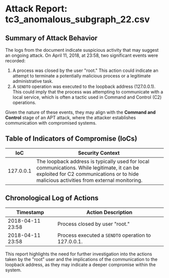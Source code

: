 # Attack Report: tc3_anomalous_subgraph_22.csv

## Summary of Attack Behavior

The logs from the document indicate suspicious activity that may suggest an ongoing attack. On April 11, 2018, at 23:58, two significant events were recorded:

1. A process was closed by the user "root." This action could indicate an attempt to terminate a potentially malicious process or a legitimate administrative task.
2. A `SENDTO` operation was executed to the loopback address (127.0.0.1). This could imply that the process was attempting to communicate with a local service, which is often a tactic used in Command and Control (C2) operations.

Given the nature of these events, they may align with the **Command and Control** stage of an APT attack, where the attacker establishes communication with compromised systems.

## Table of Indicators of Compromise (IoCs)

| IoC          | Security Context                                                                                     |
|--------------|------------------------------------------------------------------------------------------------------|
| 127.0.0.1   | The loopback address is typically used for local communications. While legitimate, it can be exploited for C2 communications or to hide malicious activities from external monitoring. |

## Chronological Log of Actions

| Timestamp           | Action Description                                      |
|---------------------|--------------------------------------------------------|
| 2018-04-11 23:58    | Process closed by user "root."                        |
| 2018-04-11 23:58    | Process executed a `SENDTO` operation to 127.0.0.1.  | 

This report highlights the need for further investigation into the actions taken by the "root" user and the implications of the communication to the loopback address, as they may indicate a deeper compromise within the system.